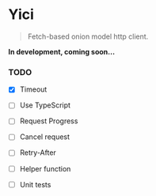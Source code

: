# Yici

> Fetch-based onion model http client.

**In development, coming soon...**



### TODO

- [x] Timeout 
- [ ] Use TypeScript
- [ ] Request Progress 
- [ ] Cancel request 
- [ ] Retry-After 
- [ ] Helper function
- [ ] Unit tests

